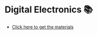 # Digital Electronics 📚
- [Click here to get the materials](https://drive.google.com/drive/folders/1KcbAApBLkig7gy1kvE0VQY8p_jg9wV6S?usp=share_link)